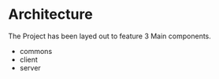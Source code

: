 # Architecture

The Project has been layed out to feature 3 Main components.

- commons
- client
- server